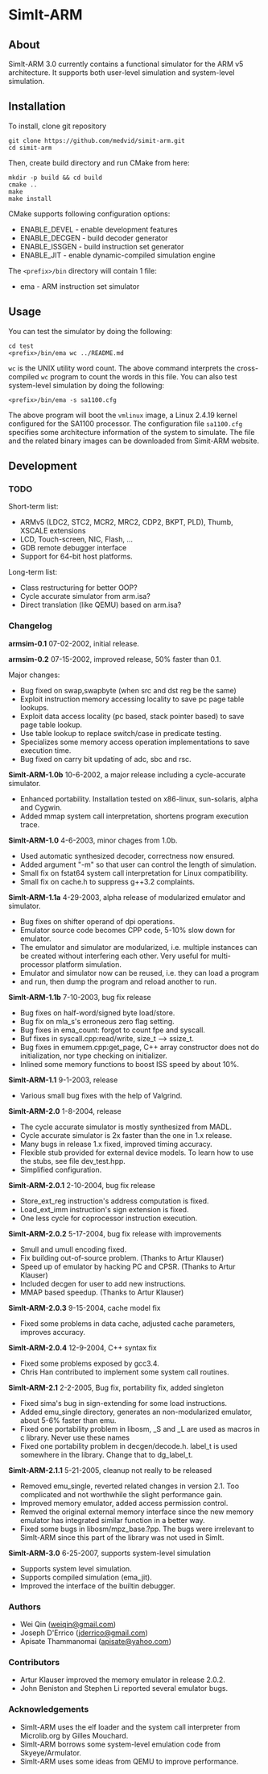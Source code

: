 # SimIt-ARM

## About

SimIt-ARM 3.0 currently contains a functional simulator for the
ARM v5 architecture. It supports both user-level simulation and
system-level simulation.

## Installation

To install, clone git repository

    git clone https://github.com/medvid/simit-arm.git
    cd simit-arm

Then, create build directory and run CMake from here:

    mkdir -p build && cd build
    cmake ..
    make
    make install

CMake supports following configuration options:

* ENABLE_DEVEL - enable development features
* ENABLE_DECGEN - build decoder generator
* ENABLE_ISSGEN - build instruction set generator
* ENABLE_JIT - enable dynamic-compiled simulation engine

The `<prefix>/bin` directory will contain 1 file:

* ema - ARM instruction set simulator

## Usage

You can test the simulator by doing
the following:

    cd test
    <prefix>/bin/ema wc ../README.md

`wc` is the UNIX utility word count. The above command interprets the
cross-compiled `wc` program to count the words in this file.
You can also test system-level simulation by doing the following:

    <prefix>/bin/ema -s sa1100.cfg

The above program will boot the `vmlinux` image, a Linux 2.4.19 kernel
configured for the SA1100 processor. The configuration file `sa1100.cfg`
specifies some architecture information of the system to simulate.
The file and the related binary images can be downloaded from Simit-ARM
website.

## Development

### TODO

Short-term list:

* ARMv5 (LDC2, STC2, MCR2, MRC2, CDP2, BKPT, PLD), Thumb, XSCALE extensions
* LCD, Touch-screen, NIC, Flash, ...
* GDB remote debugger interface
* Support for 64-bit host platforms.

Long-term list:

* Class restructuring for better OOP?
* Cycle accurate simulator from arm.isa?
* Direct translation (like QEMU) based on arm.isa?

### Changelog

**armsim-0.1** 07-02-2002, initial release.

**armsim-0.2** 07-15-2002, improved release, 50% faster than 0.1.

Major changes:

* Bug fixed on swap,swapbyte (when src and dst reg be the same)
* Exploit instruction memory accessing locality to save pc page table lookups.
* Exploit data access locality (pc based, stack pointer based) to save page table lookup.
* Use table lookup to replace switch/case in predicate testing.
* Specializes some memory access operation implementations to save execution time.
* Bug fixed on carry bit updating of adc, sbc and rsc.

**SimIt-ARM-1.0b** 10-6-2002, a major release including a cycle-accurate simulator.

* Enhanced portability. Installation tested on x86-linux, sun-solaris, alpha and Cygwin.
* Added mmap system call interpretation, shortens program execution trace.

**SimIt-ARM-1.0** 4-6-2003, minor chages from 1.0b.

* Used automatic synthesized decoder, correctness now ensured.
* Added argument "-m" so that user can control the length of simulation.
* Small fix on fstat64 system call interpretation for Linux compatibility.
* Small fix on cache.h to suppress g++3.2 complaints.

**SimIt-ARM-1.1a** 4-29-2003, alpha release of modularized emulator and simulator.

* Bug fixes on shifter operand of dpi operations.
* Emulator source code becomes CPP code, 5-10% slow down for emulator.
* The emulator and simulator are modularized, i.e. multiple instances
  can be created without interfering each other. Very useful for
  multi-processor platform simulation.
* Emulator and simulator now can be reused, i.e. they can load a program
* and run, then dump the program and reload another to run.

**SimIt-ARM-1.1b** 7-10-2003, bug fix release

* Bug fixes on half-word/signed byte load/store.
* Bug fix on mla_s's erroneous zero flag setting.
* Bug fixes in ema_count:  forgot to count fpe and syscall.
* Buf fixes in syscall.cpp:read/write, size_t --> ssize_t.
* Bug fixes in emumem.cpp:get_page, C++ array constructor does not do
  initialization, nor type checking on initializer.
* Inlined some memory functions to boost ISS speed by about 10%.

**SimIt-ARM-1.1** 9-1-2003, release

* Various small bug fixes with the help of Valgrind.

**SimIt-ARM-2.0** 1-8-2004, release

* The cycle accurate simulator is mostly synthesized from MADL.
* Cycle accurate simulator is 2x faster than the one in 1.x release.
* Many bugs in release 1.x fixed, improved timing accuracy.
* Flexible stub provided for external device models.
  To learn how to use the stubs, see file dev_test.hpp.
* Simplified configuration.

**SimIt-ARM-2.0.1** 2-10-2004, bug fix release

* Store_ext_reg instruction's address computation is fixed.
* Load_ext_imm instruction's sign extension is fixed.
* One less cycle for coprocessor instruction execution.

**SimIt-ARM-2.0.2** 5-17-2004, bug fix release with improvements

* Smull and umull encoding fixed.
* Fix building out-of-source problem. (Thanks to Artur Klauser)
* Speed up of emulator by hacking PC and CPSR. (Thanks to Artur Klauser)
* Included decgen for user to add new instructions.
* MMAP based speedup. (Thanks to Artur Klauser)

**SimIt-ARM-2.0.3** 9-15-2004, cache model fix

* Fixed some problems in data cache, adjusted cache parameters, improves
  accuracy.

**SimIt-ARM-2.0.4** 12-9-2004, C++ syntax fix

* Fixed some problems exposed by gcc3.4.
* Chris Han contributed to implement some system call routines.

**SimIt-ARM-2.1** 2-2-2005, Bug fix, portability fix, added singleton

* Fixed sima's bug in sign-extending for some load instructions.
* Added emu_single directory, generates an non-modularized emulator,
  about 5-6% faster than emu.
* Fixed one portability problem in libosm, _S and _L are used as macros
  in c library. Never use these names
* Fixed one portability problem in decgen/decode.h. label_t is used
  somewhere in the library. Change that to dg_label_t.

**SimIt-ARM-2.1.1** 5-21-2005, cleanup not really to be released

* Removed emu_single, reverted related changes in version 2.1.
  Too complicated and not worthwhile the slight performance gain.
* Improved memory emulator, added access permission control.
* Remved the original external memory interface since the new memory
  emulator has integrated similar function in a better way.
* Fixed some bugs in libosm/mpz_base.?pp. The bugs were irrelevant
  to SimIt-ARM since this part of the library was not used in SimIt.

**SimIt-ARM-3.0** 6-25-2007, supports system-level simulation

* Supports system level simulation.
* Supports compiled simulation (ema_jit).
* Improved the interface of the builtin debugger.


### Authors

* Wei Qin (weiqin@gmail.com)
* Joseph D'Errico (jderrico@gmail.com)
* Apisate Thammanomai (apisate@yahoo.com)


### Contributors

* Artur Klauser improved the memory emulator in release 2.0.2.
* John Beniston and Stephen Li reported several emulator bugs.


### Acknowledgements

* SimIt-ARM uses the elf loader and the system call interpreter
  from Microlib.org by Gilles Mouchard.
* SimIt-ARM borrows some system-level emulation code from Skyeye/Armulator.
* SimIt-ARM uses some ideas from QEMU to improve performance.
